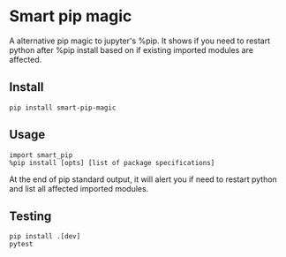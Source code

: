 # Smart pip magic
A alternative pip magic to jupyter's %pip. It shows if you need to restart python after %pip install based on if existing imported modules are affected. 

## Install
```
pip install smart-pip-magic
```
## Usage
```
import smart_pip
%pip install [opts] [list of package specifications]
```

At the end of pip standard output, it will alert you if need to restart python and list all affected imported modules.

## Testing
```
pip install .[dev]
pytest
```
